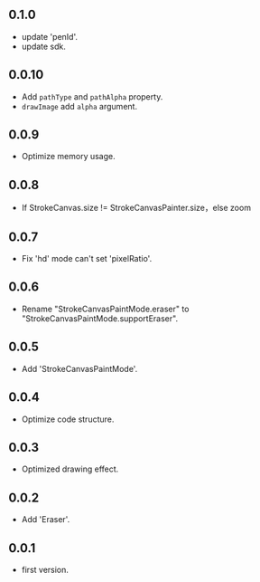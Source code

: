 ## 0.1.0

* update 'penId'.
* update sdk.

## 0.0.10

* Add `pathType` and `pathAlpha` property.
* `drawImage` add `alpha` argument.

## 0.0.9

* Optimize memory usage.

## 0.0.8

* If StrokeCanvas.size != StrokeCanvasPainter.size，else zoom

## 0.0.7

* Fix 'hd' mode can't set 'pixelRatio'.

## 0.0.6

* Rename "StrokeCanvasPaintMode.eraser" to "StrokeCanvasPaintMode.supportEraser".

## 0.0.5

* Add 'StrokeCanvasPaintMode'.

## 0.0.4

* Optimize code structure.

## 0.0.3

* Optimized drawing effect.

## 0.0.2

* Add 'Eraser'.

## 0.0.1

* first version.
